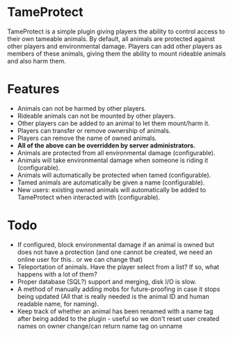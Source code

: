# TameProtect
TameProtect is a simple plugin giving players the ability to control access to their own tameable animals. By default, all animals are protected against other players and environmental damage. Players can add other players as members of these animals, giving them the ability to mount rideable animals and also harm them.

# Features

- Animals can not be harmed by other players.
- Rideable animals can not be mounted by other players.
- Other players can be added to an animal to let them mount/harm it.
- Players can transfer or remove ownership of animals.
- Players can remove the name of owned animals.
- **All of the above can be overridden by server administrators.**
- Animals are protected from all environmental damage (configurable).
- Animals will take environmental damage when someone is riding it (configurable).
- Animals will automatically be protected when tamed (configurable).
- Tamed animals are automatically be given a name (configurable).
- New users: existing owned animals will automatically be added to TameProtect when interacted with (configurable).


# Todo

- If configured, block environmental damage if an animal is owned but does not have a protection (and one cannot be created, we need an online user for this.. or we can change that)
- Teleportation of animals. Have the player select from a list? If so, what happens with a lot of them?
- Proper database (SQL?) support and merging, disk I/O is slow.
- A method of manually adding mobs for future-proofing in case it stops being updated (All that is really needed is the animal ID and human readable name, for naming).
- Keep track of whether an animal has been renamed with a name tag after being added to the plugin - useful so we don't reset user created names on owner change/can return name tag on unname